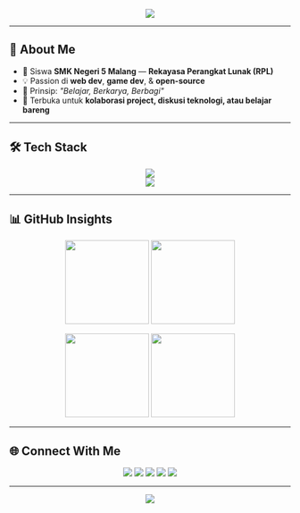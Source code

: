 <!-- Banner -->
<p align="center">
  <img src="https://capsule-render.vercel.app/api?type=waving&color=0:001f3f,100:003366&height=200&section=header&text=David%20Nafisy&fontSize=45&fontColor=ffffff&animation=fadeIn&fontAlignY=30&desc=Full%20Stack%20Developer&descAlignY=55&descAlign=50" />
</p>

---

## 👋 About Me
- 🏫 Siswa **SMK Negeri 5 Malang** — **Rekayasa Perangkat Lunak (RPL)**
- 💡 Passion di **web dev**, **game dev**, & **open-source**
- 📖 Prinsip: *"Belajar, Berkarya, Berbagi"*
- 🤝 Terbuka untuk **kolaborasi project, diskusi teknologi, atau belajar bareng**

---

## 🛠️ Tech Stack
<p align="center">
  <img src="https://skillicons.dev/icons?i=html,css,js,ts,react,nodejs,php,python,mysql" /><br>
  <img src="https://skillicons.dev/icons?i=git,github,vscode,figma,tailwind,bootstrap,postman,vercel,canva,codeigniter" />
</p>


---

## 📊 GitHub Insights
<p align="center">
  <img src="https://github-profile-summary-cards.vercel.app/api/cards/repos-per-language?username=davidnfy&theme=github_dark" height="150"/>
  <img src="https://github-profile-summary-cards.vercel.app/api/cards/most-commit-language?username=davidnfy&theme=github_dark" height="150"/>
</p>

<p align="center">
  <img src="https://github-profile-summary-cards.vercel.app/api/cards/stats?username=davidnfy&theme=github_dark" height="150"/>
  <img src="https://github-profile-summary-cards.vercel.app/api/cards/productive-time?username=davidnfy&theme=github_dark&utcOffset=7" height="150"/>
</p>

---

## 🌐 Connect With Me
<p align="center">
  <a href="https://davidnfy.vercel.app/"><img src="https://img.shields.io/badge/-Website-0d47a1?style=for-the-badge&logo=google-chrome&logoColor=white" /></a>
  <a href="https://github.com/davidnfy"><img src="https://img.shields.io/badge/-GitHub-181717?style=for-the-badge&logo=github&logoColor=white" /></a>
  <a href="https://linkedin.com/in/davidnafisy"><img src="https://img.shields.io/badge/-LinkedIn-0A66C2?style=for-the-badge&logo=linkedin&logoColor=white" /></a>
  <a href="mailto:davidnafisy@gmail.com"><img src="https://img.shields.io/badge/-Email-D14836?style=for-the-badge&logo=gmail&logoColor=white" /></a>
  <a href="https://instagram.com/davidnafisy"><img src="https://img.shields.io/badge/-Instagram-E4405F?style=for-the-badge&logo=instagram&logoColor=white" /></a>
</p>

---

<!-- Footer -->
<p align="center">
  <img src="https://capsule-render.vercel.app/api?type=waving&color=0:001f3f,100:003366&height=120&section=footer" />
</p>
